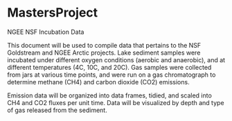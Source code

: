 # MastersProject
NGEE NSF Incubation Data

This document will be used to compile data that pertains to the NSF Goldstream and NGEE Arctic projects. 
Lake sediment samples were incubated under different oxygen conditions (aerobic and anaerobic), and at different 
temperatures (4C, 10C, and 20C). Gas samples were collected from jars at various time points, and were run on a 
gas chromatograph to determine methane (CH4) and carbon dioxide (CO2) emissions.

Emission data will be organized into data frames, tidied, and scaled into CH4 and CO2 fluxes per unit time. 
Data will be visualized by depth and type of gas released from the sediment.
